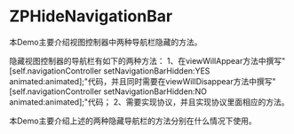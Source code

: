# ZPHideNavigationBar
本Demo主要介绍视图控制器中两种导航栏隐藏的方法。

隐藏视图控制器的导航栏有如下的两种方法：
 1、在viewWillAppear方法中撰写"[self.navigationController setNavigationBarHidden:YES animated:animated];"代码，并且同时需要在viewWillDisappear方法中撰写"[self.navigationController setNavigationBarHidden:NO animated:animated];"代码；
 2、需要实现<UINavigationControllerDelegate>协议，并且实现协议里面相应的方法。
 
 本Demo主要介绍上述的两种隐藏导航栏的方法分别在什么情况下使用。
